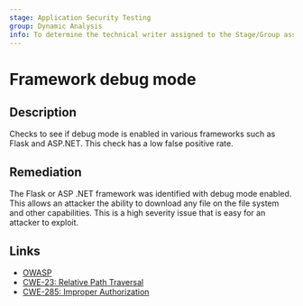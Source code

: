 ```yaml
---
stage: Application Security Testing
group: Dynamic Analysis
info: To determine the technical writer assigned to the Stage/Group associated with this page, see https://handbook.gitlab.com/handbook/product/ux/technical-writing/#assignments
---
```


# Framework debug mode

## Description

Checks to see if debug mode is enabled in various frameworks such as Flask and ASP.NET. This check has a low false positive rate.

## Remediation

The Flask or ASP .NET framework was identified with debug mode enabled. This allows an attacker the ability to download any file on the file system and other capabilities. This is a high severity issue that is easy for an attacker to exploit.

## Links

- [OWASP](https://owasp.org/Top10/A05_2021-Security_Misconfiguration/)
- [CWE-23: Relative Path Traversal](https://cwe.mitre.org/data/definitions/23.html)
- [CWE-285: Improper Authorization](https://cwe.mitre.org/data/definitions/285.html)
